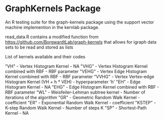 # GraphKernels Package

An R testing suite for the graph-kernels package using the support vector machine implemention in the kernlab package.

read_data.R contains a modified function from https://github.com/BorgwardtLab/graph-kernels
that allows for igraph data sets to be read and stored as lists

List of kernels available and their codes

"VH" - Vertex Histogram Kernel - NA
"VHG" - Vertex Histogram Kernel combined with RBF - RBF parameter
"VEHG" - Vertex Edge Histogram Kernel combined with RBF - RBF parameter
"VVHG" - Vertex Vertex-edge Histogram Kernel (VH + h * VEH) - hyperparameter 'h'
"EH" - Edge Histogram Kernel - NA
"EHG" - Edge Histogram Kernel combined with RBF - RBF parameter
"WL" - Weisfeiler-Lehman subtree kernel - Number of iterations of the algorithm
"GR" - Geometric Random Walk Kernel - coefficient
"ER" - Exponential Random Walk Kernel - coefficient
"KSTEP" - K-step Random Walk Kernel - Number of steps K
"SP" - Shortest-Path Kernel - NA
